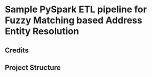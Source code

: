 # Sample PySpark ETL pipeline for Fuzzy Matching based Address Entity Resolution

## Credits

## Project Structure

